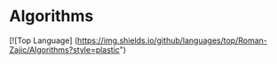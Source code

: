 # Algorithms

[![Top Language]
(https://img.shields.io/github/languages/top/Roman-Zajic/Algorithms?style=plastic")
